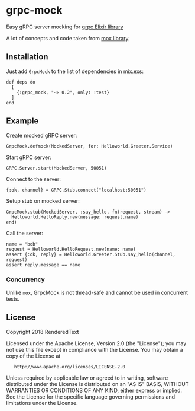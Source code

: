 # grpc-mock
Easy gRPC server mocking for [grpc Elixir library](https://github.com/tony612/grpc-elixir)

A lot of concepts and code taken from [mox library](https://github.com/plataformatec/mox).

## Installation
Just add `GrpcMock` to the list of dependencies in mix.exs:
```
def deps do
  [
    {:grpc_mock, "~> 0.2", only: :test}
  ]
end
```

## Example

Create mocked gRPC server:
```
GrpcMock.defmock(MockedServer, for: Helloworld.Greeter.Service)
```
Start gRPC server:
```
GRPC.Server.start(MockedServer, 50051)
```
Connect to the server:
```
{:ok, channel} = GRPC.Stub.connect("localhost:50051")
```
Setup stub on mocked server:
```
GrpcMock.stub(MockedServer, :say_hello, fn(request, stream) ->
  Helloworld.HelloReply.new(message: request.name)
end)
```
Call the server:
```
name = "bob"
request = Helloworld.HelloRequest.new(name: name)
assert {:ok, reply} = Helloworld.Greeter.Stub.say_hello(channel, request)
assert reply.message == name
```

### Concurrency
Unlike `mox`, GrpcMock is not thread-safe and cannot be used in concurrent tests.

## License
Copyright 2018 RenderedText

   Licensed under the Apache License, Version 2.0 (the "License");
   you may not use this file except in compliance with the License.
   You may obtain a copy of the License at

       http://www.apache.org/licenses/LICENSE-2.0

   Unless required by applicable law or agreed to in writing, software
   distributed under the License is distributed on an "AS IS" BASIS,
   WITHOUT WARRANTIES OR CONDITIONS OF ANY KIND, either express or implied.
   See the License for the specific language governing permissions and
   limitations under the License.
